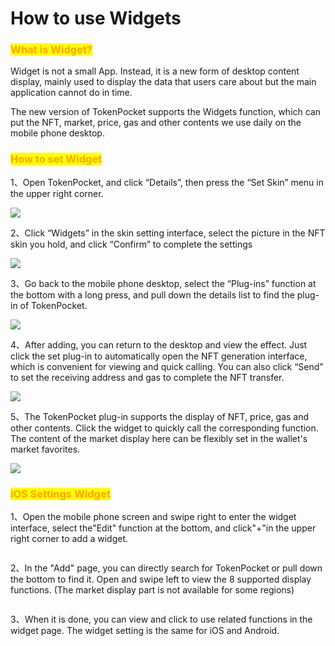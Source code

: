 # How to use Widgets

### <mark style="color:orange;">**What is Widget?**</mark>

Widget is not a small App. Instead, it is a new form of desktop content display, mainly used to display the data that users care about but the main application cannot do in time.

The new version of TokenPocket supports the Widgets function, which can put the NFT, market, price, gas and other contents we use daily on the mobile phone desktop.

### <mark style="color:orange;">How to set Widget</mark>

1、Open TokenPocket, and click “Details”, then press the “Set Skin” menu in the upper right corner.

![](<../../.gitbook/assets/1 (26).png>)

2、Click “Widgets” in the skin setting interface, select the picture in the NFT skin you hold, and click “Confirm” to complete the settings

![](<../../.gitbook/assets/2 (2) (1).png>)

3、Go back to the mobile phone desktop, select the “Plug-ins” function at the bottom with a long press, and pull down the details list to find the plug-in of TokenPocket.

![](<../../.gitbook/assets/3 (13) (3).png>)

4、After adding, you can return to the desktop and view the effect. Just click the set plug-in to automatically open the NFT generation interface, which is convenient for viewing and quick calling. You can also click “Send” to set the receiving address and gas to complete the NFT transfer.

![](<../../.gitbook/assets/4 (7) (3).png>)

5、The TokenPocket plug-in supports the display of NFT, price, gas and other contents. Click the widget to quickly call the corresponding function. The content of the market display here can be flexibly set in the wallet's market favorites.

![](<../../.gitbook/assets/5 (1) (2) (1).png>)

### <mark style="color:orange;">iOS Settings Widget</mark>

1、Open the mobile phone screen and swipe right to enter the widget interface, select the"Edit" function at the bottom, and click"+"in the upper right corner to add a widget.

<figure><img src="../../.gitbook/assets/11 (1).png" alt=""><figcaption></figcaption></figure>

2、In the "Add" page, you can directly search for TokenPocket or pull down the bottom to find it. Open and swipe left to view the 8 supported display functions. (The market display part is not available for some regions)

<figure><img src="../../.gitbook/assets/22 (2).png" alt=""><figcaption></figcaption></figure>

3、When it is done, you can view and click to use related functions in the widget page. The widget setting is the same for iOS and Android.

<figure><img src="../../.gitbook/assets/33 (2).png" alt=""><figcaption></figcaption></figure>
